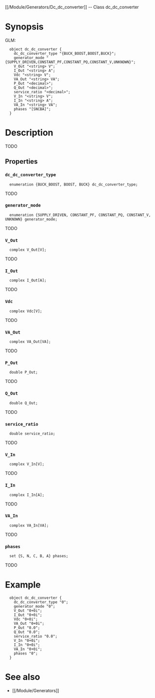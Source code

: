 [[/Module/Generators/Dc_dc_converter]] -- Class dc_dc_converter

# Synopsis

GLM:

~~~
  object dc_dc_converter {
    dc_dc_converter_type "{BUCK_BOOST,BOOST,BUCK}";
    generator_mode "{SUPPLY_DRIVEN,CONSTANT_PF,CONSTANT_PQ,CONSTANT_V,UNKNOWN}";
    V_Out "<string> V";
    I_Out "<string> A";
    Vdc "<string> V";
    VA_Out "<string> VA";
    P_Out "<decimal>";
    Q_Out "<decimal>";
    service_ratio "<decimal>";
    V_In "<string> V";
    I_In "<string> A";
    VA_In "<string> VA";
    phases "[SNCBA]";
  }
~~~

# Description

TODO

## Properties

### `dc_dc_converter_type`
~~~
  enumeration {BUCK_BOOST, BOOST, BUCK} dc_dc_converter_type;
~~~

TODO

### `generator_mode`
~~~
  enumeration {SUPPLY_DRIVEN, CONSTANT_PF, CONSTANT_PQ, CONSTANT_V, UNKNOWN} generator_mode;
~~~

TODO

### `V_Out`
~~~
  complex V_Out[V];
~~~

TODO

### `I_Out`
~~~
  complex I_Out[A];
~~~

TODO

### `Vdc`
~~~
  complex Vdc[V];
~~~

TODO

### `VA_Out`
~~~
  complex VA_Out[VA];
~~~

TODO

### `P_Out`
~~~
  double P_Out;
~~~

TODO

### `Q_Out`
~~~
  double Q_Out;
~~~

TODO

### `service_ratio`
~~~
  double service_ratio;
~~~

TODO

### `V_In`
~~~
  complex V_In[V];
~~~

TODO

### `I_In`
~~~
  complex I_In[A];
~~~

TODO

### `VA_In`
~~~
  complex VA_In[VA];
~~~

TODO

### `phases`
~~~
  set {S, N, C, B, A} phases;
~~~

TODO

# Example

~~~
  object dc_dc_converter {
    dc_dc_converter_type "0";
    generator_mode "0";
    V_Out "0+0i";
    I_Out "0+0i";
    Vdc "0+0i";
    VA_Out "0+0i";
    P_Out "0.0";
    Q_Out "0.0";
    service_ratio "0.0";
    V_In "0+0i";
    I_In "0+0i";
    VA_In "0+0i";
    phases "0";
  }
~~~

# See also
* [[/Module/Generators]]

